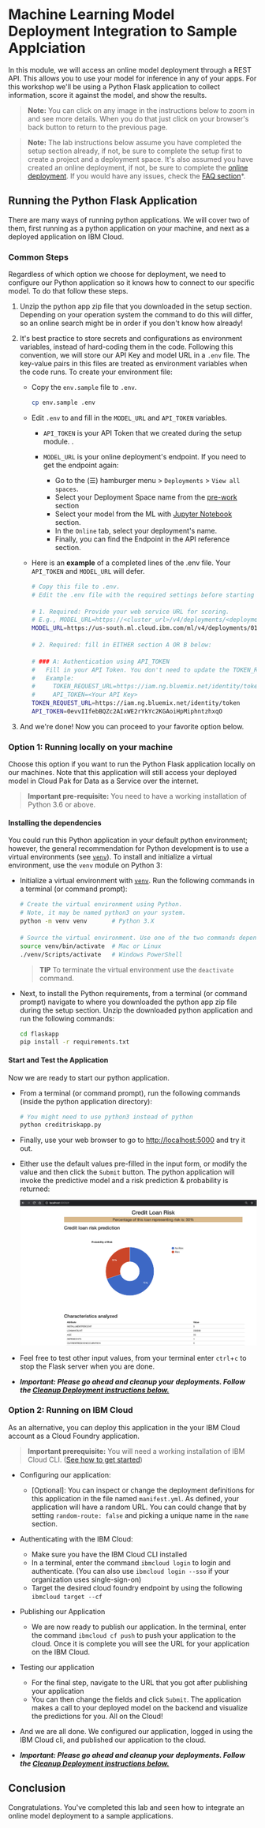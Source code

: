 # Machine Learning Model Deployment Integration to Sample Applciation

In this module, we will access an online model deployment through a REST API. This allows you to use your model for inference in any of your apps. For this workshop we'll be using a Python Flask application to collect information, score it against the model, and show the results.

> **Note:** You can click on any image in the instructions below to zoom in and see more details. When you do that just click on your browser's back button to return to the previous page.

> **Note:** The lab instructions below assume you have completed the setup section already, if not, be sure to complete the setup first to create a project and a deployment space. It's also assumed you have created an online deployment, if not, be sure to complete the [online deployment](online-model-deployment.md). If you would have any issues, check the [FAQ section](../faq/README.md)*.

## Running the Python Flask Application

There are many ways of running python applications. We will cover two of them, first running as a python application on your machine, and next as a deployed application on IBM Cloud.

### Common Steps

Regardless of which option we choose for deployment, we need to configure our Python application so it knows how to connect to our specific model. To do that follow these steps.

1. Unzip the python app zip file that you downloaded in the setup section. Depending on your operation system the command to do this will differ, so an online search might be in order if you don't know how already!

2. It's best practice to store secrets and configurations as environment variables, instead of hard-coding them in the code. Following this convention, we will store our API Key and model URL in a `.env` file. The key-value pairs in this files are treated as environment variables when the code runs. To create your environment file:

   * Copy the `env.sample` file to `.env`.

     ```bash
     cp env.sample .env
     ```

   * Edit `.env` to and fill in the `MODEL_URL` and `API_TOKEN` variables.

      * `API_TOKEN` is your API Token that we created during the setup module. .
      * `MODEL_URL` is your online deployment's endpoint. If you need to get the endpoint again:

        * Go to the (☰) hamburger menu > `Deployments` > `View all spaces`.
        * Select your Deployment Space name from the [pre-work](https://ibm-developer.gitbook.io/cloudpakfordata-credit-risk-workshop/v/workshop-DDC/getting-started/pre-work) section
        * Select your model from the ML with [Jupyter Notebook](https://ibm-developer.gitbook.io/cloudpakfordata-credit-risk-workshop/v/workshop-DDC/credit-risk-workshop/machine-learning-in-jupyter-notebook) section.
        * In the `Online` tab, select your deployment's name.
        * Finally, you can find the Endpoint in the API reference section.

   * Here is an **example** of a completed lines of the .env file. Your `API_TOKEN` and `MODEL_URL` will defer.

     ```bash
     # Copy this file to .env.
     # Edit the .env file with the required settings before starting the app.

     # 1. Required: Provide your web service URL for scoring.
     # E.g., MODEL_URL=https://<cluster_url>/v4/deployments/<deployment_space_guid>/predictions
     MODEL_URL=https://us-south.ml.cloud.ibm.com/ml/v4/deployments/012f3ebd-9885-4d1f-a720-9d2f2008ff2a/predictions?version=2020-10-31
     
     # 2. Required: fill in EITHER section A OR B below:

     # ### A: Authentication using API_TOKEN
     #   Fill in your API Token. You don't need to update the TOKEN_REQUEST_URL
     #   Example:
     #     TOKEN_REQUEST_URL=https://iam.ng.bluemix.net/identity/token
     #     API_TOKEN=<Your API Key>
     TOKEN_REQUEST_URL=https://iam.ng.bluemix.net/identity/token
     API_TOKEN=0evvIIfebBQZc2AIxWE2rYkYc2KGAoiHpMiphntzhxqO
     ```

3. And we're done! Now you can proceed to your favorite option below.

### Option 1: Running locally on your machine

Choose this option if you want to run the Python Flask application locally on our machines. Note that this application will still access your deployed model in Cloud Pak for Data as a Service over the internet.

> **Important pre-requisite:** You need to have a working installation of Python 3.6 or above.

#### Installing the dependencies

You could run this Python application in your default python environment; however, the general recommendation for Python development is to use a virtual environments (see [`venv`](https://docs.python.org/3/tutorial/venv.html)). To install and initialize a virtual environment, use the `venv` module on Python 3:

* Initialize a virtual environment with [`venv`](https://docs.python.org/3/tutorial/venv.html). Run the following commands in a terminal (or command prompt):

    ```bash
    # Create the virtual environment using Python.
    # Note, it may be named python3 on your system.
    python -m venv venv       # Python 3.X

    # Source the virtual environment. Use one of the two commands depending on your OS.
    source venv/bin/activate  # Mac or Linux
    ./venv/Scripts/activate   # Windows PowerShell
    ```

    > **TIP** To terminate the virtual environment use the `deactivate` command.

* Next, to install the Python requirements, from a terminal (or command prompt) navigate to where you downloaded the python app zip file during the setup section. Unzip the downloaded python application and run the following commands:

    ```bash
    cd flaskapp
    pip install -r requirements.txt
    ```

#### Start and Test the Application

Now we are ready to start our python application.

* From a terminal (or command prompt), run the following commands (inside the python application directory):

    ```bash
    # You might need to use python3 instead of python
    python creditriskapp.py
    ```

* Finally, use your web browser to go to [http://localhost:5000](http://localhost:5000) and try it out.

* Either use the default values pre-filled in the input form, or modify the value and then click the `Submit` button. The python application will invoke the predictive model and a risk prediction & probability is returned:

    [![Get the risk percentage as a result](../images/deployment/flaskapp-output.png)](../images/deployment/flaskapp-output.png)

* Feel free to test other input values, from your terminal enter `ctrl`+`c` to stop the Flask server when you are done.

* ***Important: Please go ahead and cleanup your deployments. Follow the [Cleanup Deployment instructions below.](online-model-deployment.md#cleanup-deployment)***

### Option 2: Running on IBM Cloud

As an alternative, you can deploy this application in the your IBM Cloud account as a Cloud Foundry application.

> **Important prerequisite:** You will need a working installation of IBM Cloud CLI. ([See how to get started](https://cloud.ibm.com/docs/cli?topic=cli-getting-started))

* Configuring our application:
  * [Optional]: You can inspect or change the deployment definitions for this application in the file named `manifest.yml`. As defined, your application will have a random URL. You can could change that by setting `random-route: false` and picking a unique name in the `name` section.

* Authenticating with the IBM Cloud:
  * Make sure you have the IBM Cloud CLI installed
  * In a terminal, enter the command `ibmcloud login` to login and authenticate. (You can also use `ibmcloud login --sso` if your organization uses single-sign-on)
  * Target the desired cloud foundry endpoint by using the following `ibmcloud target --cf`

* Publishing our Application
  * We are now ready to publish our application. In the terminal, enter the command `ibmcloud cf push` to push your application to the cloud. Once it is complete you will see the URL for your application on the IBM Cloud.

* Testing our application
  * For the final step, navigate to the URL that you got after publishing your application
  * You can then change the fields and click `Submit`. The application makes a call to your deployed model on the backend and visualize the predictions for you. All on the Cloud!
  
* And we are all done. We configured our application, logged in using the IBM Cloud cli, and published our application to the cloud.

* ***Important: Please go ahead and cleanup your deployments. Follow the [Cleanup Deployment instructions below.](online-model-deployment.md#cleanup-deployment)***

## Conclusion

Congratulations. You've completed this lab and seen how to integrate an online model deployment to a sample applications.
